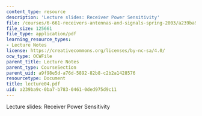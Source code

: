 ```yaml
---
content_type: resource
description: 'Lecture slides: Receiver Power Sensitivity'
file: /courses/6-661-receivers-antennas-and-signals-spring-2003/a239ba9c0ba7b78304610ded975d9c11_lecture04.pdf
file_size: 125661
file_type: application/pdf
learning_resource_types:
- Lecture Notes
license: https://creativecommons.org/licenses/by-nc-sa/4.0/
ocw_type: OCWFile
parent_title: Lecture Notes
parent_type: CourseSection
parent_uid: a9f98e5d-a76d-5892-82b8-c2b2a1428576
resourcetype: Document
title: lecture04.pdf
uid: a239ba9c-0ba7-b783-0461-0ded975d9c11
---
```

Lecture slides: Receiver Power Sensitivity